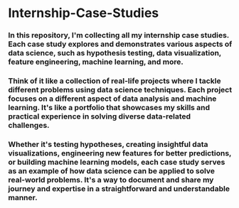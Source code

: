 # Internship-Case-Studies

### In this repository, I'm collecting all my internship case studies. Each case study explores and demonstrates various aspects of data science, such as hypothesis testing, data visualization, feature engineering, machine learning, and more.

### Think of it like a collection of real-life projects where I tackle different problems using data science techniques. Each project focuses on a different aspect of data analysis and machine learning. It's like a portfolio that showcases my skills and practical experience in solving diverse data-related challenges.

### Whether it's testing hypotheses, creating insightful data visualizations, engineering new features for better predictions, or building machine learning models, each case study serves as an example of how data science can be applied to solve real-world problems. It's a way to document and share my journey and expertise in a straightforward and understandable manner.
